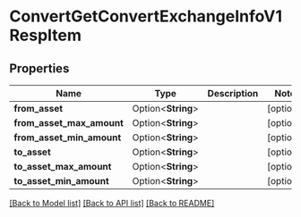 # ConvertGetConvertExchangeInfoV1RespItem

## Properties

Name | Type | Description | Notes
------------ | ------------- | ------------- | -------------
**from_asset** | Option<**String**> |  | [optional]
**from_asset_max_amount** | Option<**String**> |  | [optional]
**from_asset_min_amount** | Option<**String**> |  | [optional]
**to_asset** | Option<**String**> |  | [optional]
**to_asset_max_amount** | Option<**String**> |  | [optional]
**to_asset_min_amount** | Option<**String**> |  | [optional]

[[Back to Model list]](../README.md#documentation-for-models) [[Back to API list]](../README.md#documentation-for-api-endpoints) [[Back to README]](../README.md)


